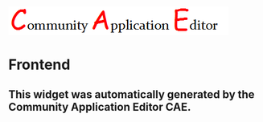 ![CAE](https://github.com/GHProjectsTest/frontendComponent-13/blob/gh-pages/img/logo.png)  

Frontend
===================


This widget was automatically generated by the Community Application Editor CAE.  
---------------
